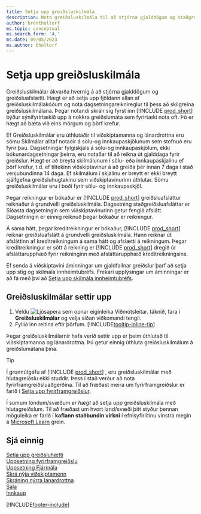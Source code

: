 ```yaml
---
title: Setja upp greiðsluskilmála
description: Nota greiðsluskilmála til að stjórna gjalddögum og staðgreiðsluafslætti.
author: brentholtorf
ms.topic: conceptual
ms.search.form: '4,'
ms.date: 09/05/2023
ms.author: bholtorf
---
```

# Setja upp greiðsluskilmála

Greiðsluskilmálar ákvarða hvernig á að stjórna gjalddögum og greiðsluafslætti. Hægt er að setja upp fjöldann allan af greiðsluskilmálakóðum og nota dagsetningareiknireglur til þess að skilgreina greiðsluskilmálana. Þegar notandi skráir sig fyrst inn [!INCLUDE [prod_short](includes/prod_short.md)] býður sýnifyrirtækið upp á nokkra greiðslumáta sem fyrirtæki nota oft. Þó er hægt að bæta við eins mörgum og þörf krefur.  

Ef Greiðsluskilmálar eru úthlutaðir til viðskiptamanna og lánardrottna eru sömu Skilmálar alltaf notaðir á sölu-og innkaupaskjölunum sem stofnuð eru fyrir þau. Dagsetningar fylgiskjals á sölu-og innkaupaskjölum, ekki bókunardagsetningar þeirra, eru notaðar til að reikna út gjalddaga fyrir greiðslur. Hægt er að breyta skilmálunum í sölu- eða innkaupaskjalinu ef þörf krefur, t.d. ef tiltekinn viðskiptavinur á að greiða þér innan 7 daga í stað venjubundinna 14 daga. Ef skilmálum í skjalinu er breytt er ekki breytt sjálfgefna greiðsluhugtakinu sem viðskiptavinurinn úthlutar. Sömu greiðsluskilmálar eru í boði fyrir sölu- og innkaupaskjöl.

Þegar reikningur er bókaður er  [!INCLUDE [prod_short](includes/prod_short.md)]  greiðsluafsláttur reiknaður á grundvelli greiðsluskilmála. Dagsetning staðgreiðsluafsláttar er Síðasta dagsetningin sem viðskiptavinurinn getur fengið afslátt. Dagsetningin er einnig reiknuð þegar bókaður er reikningur.  

Á sama hátt, þegar kreditreikningur er bókaður,  [!INCLUDE [prod_short](includes/prod_short.md)]  reiknar greiðsluafslátt á grundvelli greiðsluskilmála. Hann reiknar út afsláttinn af kreditreikningum á sama hátt og afslætti á reikningum. Þegar kreditreikningur er sótt á reikning er  [!INCLUDE [prod_short](includes/prod_short.md)]  dregið úr afsláttarupphæð fyrir reikninginn með afsláttarupphæð kreditreikningsins.  

Ef senda á viðskiptavini áminningar um gjaldfallnar greiðslur þarf að setja upp stig og skilmála innheimtubréfs. Frekari upplýsingar um áminningar er að fá með því að  [Setja upp skilmála innheimtubréfs](finance-setup-reminders.md).  

## Greiðsluskilmálar settir upp

1. Veldu ![Ljósapera sem opnar eiginleika Viðmótsleitar.](media/ui-search/search_small.png "Segðu mér hvað þú vilt gera") táknið, fara í **Greiðsluskilmálar** og velja síðan viðkomandi tengil.  
2. Fyllið inn reitina eftir þörfum. [!INCLUDE[tooltip-inline-tip](includes/tooltip-inline-tip_md.md)]  

Þegar greiðsluskilmálarnir hafa verið settir upp er þeim úthlutað til viðskiptamanna og lánardrottna. Þú getur einnig úthluta greiðsluskilmálum á greiðslumátana þína.  

> [!TIP]
> Í grunnútgáfu af [!INCLUDE [prod_short](includes/prod_short.md)] , eru greiðsluskilmálar með hlutagreiðslu ekki studdir. Þess í stað verður að nota fyrirframgreiðsluaðgerðina. Til að fræðast meira um fyrirframgreiðslur er farið í  [Setja upp fyrirframgreiðslur](finance-set-up-prepayments.md).
>
> Í sumum löndum/svæðum  *er hægt*  að setja upp greiðsluskilmála með hlutagreiðslum. Til að fræðast um hvort land/svæði þitt styður þennan möguleika er farið í  **kaflann staðbundin virkni**  í efnisyfirlitinu vinstra megin á  [Microsoft Learn](about-localization.md)  grein.

## Sjá einnig

[Setja upp greiðsluhætti](finance-payment-methods.md)  
[Uppsetning fyrirframgreiðslu](finance-set-up-prepayments.md)  
[Uppsetning Fjármála](finance-setup-finance.md)  
[Skrá nýja viðskiptamenn](sales-how-register-new-customers.md)  
[Skráning nýrra lánardrottna](purchasing-how-register-new-vendors.md)  
[Sala](sales-manage-sales.md)  
[Innkaup](purchasing-manage-purchasing.md)  


[!INCLUDE[footer-include](includes/footer-banner.md)]